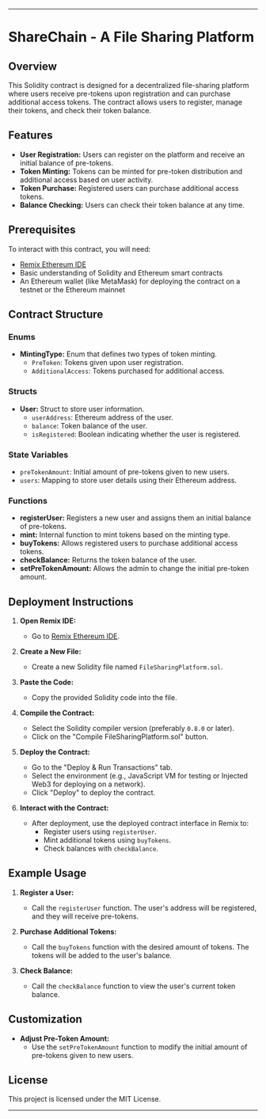
---

# ShareChain - A File Sharing Platform

## Overview
This Solidity contract is designed for a decentralized file-sharing platform where users receive pre-tokens upon registration and can purchase additional access tokens. The contract allows users to register, manage their tokens, and check their token balance.

## Features
- **User Registration:** Users can register on the platform and receive an initial balance of pre-tokens.
- **Token Minting:** Tokens can be minted for pre-token distribution and additional access based on user activity.
- **Token Purchase:** Registered users can purchase additional access tokens.
- **Balance Checking:** Users can check their token balance at any time.

## Prerequisites
To interact with this contract, you will need:
- [Remix Ethereum IDE](https://remix.ethereum.org/)
- Basic understanding of Solidity and Ethereum smart contracts
- An Ethereum wallet (like MetaMask) for deploying the contract on a testnet or the Ethereum mainnet

## Contract Structure
### Enums
- **MintingType:** Enum that defines two types of token minting.
  - `PreToken`: Tokens given upon user registration.
  - `AdditionalAccess`: Tokens purchased for additional access.

### Structs
- **User:** Struct to store user information.
  - `userAddress`: Ethereum address of the user.
  - `balance`: Token balance of the user.
  - `isRegistered`: Boolean indicating whether the user is registered.

### State Variables
- `preTokenAmount`: Initial amount of pre-tokens given to new users.
- `users`: Mapping to store user details using their Ethereum address.

### Functions
- **registerUser:** Registers a new user and assigns them an initial balance of pre-tokens.
- **mint:** Internal function to mint tokens based on the minting type.
- **buyTokens:** Allows registered users to purchase additional access tokens.
- **checkBalance:** Returns the token balance of the user.
- **setPreTokenAmount:** Allows the admin to change the initial pre-token amount.

## Deployment Instructions
1. **Open Remix IDE:**
   - Go to [Remix Ethereum IDE](https://remix.ethereum.org/).
  
2. **Create a New File:**
   - Create a new Solidity file named `FileSharingPlatform.sol`.

3. **Paste the Code:**
   - Copy the provided Solidity code into the file.

4. **Compile the Contract:**
   - Select the Solidity compiler version (preferably `0.8.0` or later).
   - Click on the "Compile FileSharingPlatform.sol" button.

5. **Deploy the Contract:**
   - Go to the "Deploy & Run Transactions" tab.
   - Select the environment (e.g., JavaScript VM for testing or Injected Web3 for deploying on a network).
   - Click "Deploy" to deploy the contract.

6. **Interact with the Contract:**
   - After deployment, use the deployed contract interface in Remix to:
     - Register users using `registerUser`.
     - Mint additional tokens using `buyTokens`.
     - Check balances with `checkBalance`.

## Example Usage
1. **Register a User:**
   - Call the `registerUser` function. The user's address will be registered, and they will receive pre-tokens.
  
2. **Purchase Additional Tokens:**
   - Call the `buyTokens` function with the desired amount of tokens. The tokens will be added to the user's balance.

3. **Check Balance:**
   - Call the `checkBalance` function to view the user's current token balance.

## Customization
- **Adjust Pre-Token Amount:**
  - Use the `setPreTokenAmount` function to modify the initial amount of pre-tokens given to new users.

## License
This project is licensed under the MIT License.

---
